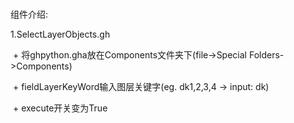 # 

组件介绍:

1.SelectLayerObjects.gh

  + 将ghpython.gha放在Components文件夹下(file->Special Folders->Components)
  
  + fieldLayerKeyWord输入图层关键字(eg. dk1,2,3,4 -> input: dk)
 
  + execute开关变为True
  
